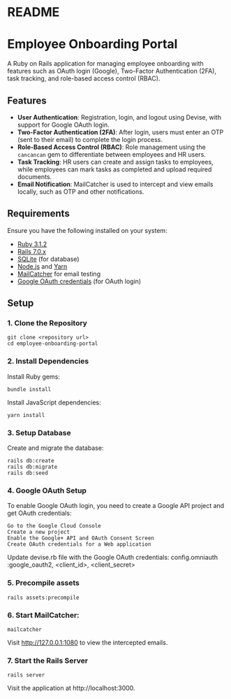 # README

# Employee Onboarding Portal

A Ruby on Rails application for managing employee onboarding with features such as OAuth login (Google), Two-Factor Authentication (2FA), task tracking, and role-based access control (RBAC).

## Features

- **User Authentication**: Registration, login, and logout using Devise, with support for Google OAuth login.
- **Two-Factor Authentication (2FA)**: After login, users must enter an OTP (sent to their email) to complete the login process.
- **Role-Based Access Control (RBAC)**: Role management using the `cancancan` gem to differentiate between employees and HR users.
- **Task Tracking**: HR users can create and assign tasks to employees, while employees can mark tasks as completed and upload required documents.
- **Email Notification**: MailCatcher is used to intercept and view emails locally, such as OTP and other notifications.

## Requirements

Ensure you have the following installed on your system:

- [Ruby 3.1.2](https://www.ruby-lang.org/en/documentation/installation/)
- [Rails 7.0.x](https://guides.rubyonrails.org/v7.0/getting_started.html)
- [SQLite](https://www.sqlite.org/download.html) (for database)
- [Node.js](https://nodejs.org/en/download/) and [Yarn](https://yarnpkg.com/getting-started/install)
- [MailCatcher](https://mailcatcher.me/) for email testing
- [Google OAuth credentials](https://console.cloud.google.com/) (for OAuth login)

## Setup

### 1. Clone the Repository

    git clone <repository url>
    cd employee-onboarding-portal

### 2. Install Dependencies

  Install Ruby gems:

    bundle install

  Install JavaScript dependencies:

    yarn install

### 3. Setup Database

  Create and migrate the database:

    rails db:create
    rails db:migrate
    rails db:seed

### 4. Google OAuth Setup

  To enable Google OAuth login, you need to create a Google API project and get OAuth credentials:

    Go to the Google Cloud Console
    Create a new project
    Enable the Google+ API and OAuth Consent Screen
    Create OAuth credentials for a Web application

  Update devise.rb file with the Google OAuth credentials:
    config.omniauth :google_oauth2, <client_id>, <client_secret>

### 5. Precompile assets
    rails assets:precompile

### 6. Start MailCatcher:
    mailcatcher

  Visit http://127.0.0.1:1080 to view the intercepted emails.

### 7. Start the Rails Server
    rails server
  Visit the application at http://localhost:3000.
